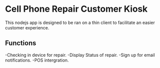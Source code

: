 # Cell Phone Repair Customer Kiosk

This nodejs app is designed to be ran on a thin client to facilitate an easier customer experience. 

## Functions
-Checking in device for repair.
-Display Status of repair.
-Sign up for email notifications.
-POS intergration.
